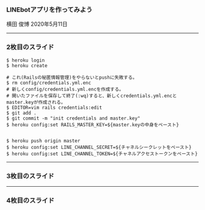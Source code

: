 ### LINEbotアプリを作ってみよう

横田 俊博
2020年5月11日


---


### 2枚目のスライド


```
$ heroku login
$ heroku create

# これ(Railsの秘匿情報管理)をやらないとpushに失敗する。
$ rm config/credentials.yml.enc
# 新しくconfig/credentials.yml.encを作成する。
# 開いたファイルを保存して終了(:wq)すると、新しくcredentials.yml.encとmaster.keyが作成される。
$ EDITOR=vim rails credentials:edit
$ git add .
$ git commit -m "init credentials and master.key"
$ heroku config:set RAILS_MASTER_KEY=${master.keyの中身をペースト}


$ heroku push origin master
$ heroku config:set LINE_CHANNEL_SECRET=${チャネルシークレットをペースト}
$ heroku config:set LINE_CHANNEL_TOKEN=${チャネルアクセストークンをペースト}
```


---


### 3枚目のスライド


---


### 4枚目のスライド
